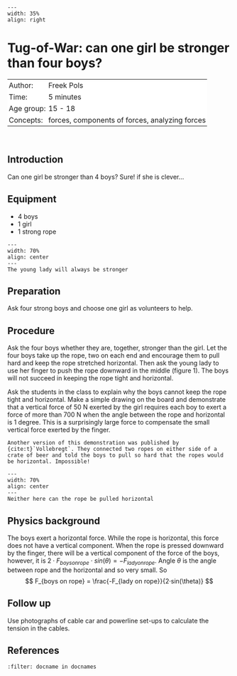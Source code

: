 ```{figure} ../../figures/ready.png
---
width: 35%
align: right
```

# Tug-of-War: can one girl be stronger than four boys?

<table style="width: 100%; border-collapse: collapse; border: none;">
    <tr style="background-color: white;"> 
        <td style="text-align: left; padding: 3px; border: none;">Author:</td>
        <td style="text-align: left; padding: 3px; border: none;">Freek Pols</td>
    </tr>
    <tr style="background-color: white;">
        <td style="text-align: left; padding: 3px; border: none;">Time:</td>
        <td style="text-align: left; padding: 3px; border: none;">5 minutes</td>
    </tr>
    <tr style="background-color: white;">
        <td style="text-align: left; padding: 3px; border: none;">Age group:</td>
        <td style="text-align: left; padding: 3px; border: none;">15 - 18</td>
    </tr>
    <tr style="background-color: white;">
        <td style="text-align: left; padding: 3px; border: none;">Concepts:</td>
        <td style="text-align: left; padding: 3px; border: none;">forces, components of forces, analyzing forces</td>
    </tr>
</table><br>


## Introduction
Can one girl be stronger than 4 boys? Sure! if she is clever…

## Equipment
* 4 boys 
* 1 girl
* 1 strong rope

```{figure} demo13_figure1.jpg
---
width: 70%
align: center
---
The young lady will always be stronger
```

## Preparation
Ask four strong boys and choose one girl as volunteers to help.

## Procedure
Ask the four boys whether they are, together, stronger than the girl. Let the four boys take up the rope, two on each end and encourage them to pull hard and keep the rope stretched horizontal. Then ask the young lady to use her finger to push the rope downward in the middle (figure 1). The boys will not succeed in keeping the rope tight and horizontal. 

Ask the students in the class to explain why the boys cannot keep the rope tight and horizontal. Make a simple drawing on the board and demonstrate that a vertical force of 50 N exerted by the girl requires each boy to exert a force of more than 700 N when the angle between the rope and horizontal is 1 degree. This is a surprisingly large force to compensate the small vertical force exerted by the finger.

```{tip}
Another version of this demonstration was published by {cite:t}`Vollebregt`. They connected two ropes on either side of a crate of beer and told the boys to pull so hard that the ropes would be horizontal. Impossible! 
```

```{figure} demo13_figure2.jpg
---
width: 70%
align: center
---
Neither here can the rope be pulled horizontal
```

## Physics background
The boys exert a horizontal force. While the rope is horizontal, this force does not have a vertical component. When the rope is pressed downward by the finger, there will be a vertical component of the force of the boys, however, it is $2\cdot F_{boys on rope} \cdot sin(\theta) = -F_{lady on rope}$. Angle $\theta$ is the angle between rope and the horizontal and so very small. So 
$$
    F_{boys on rope} = \frac{-F_{lady on rope}}{2·sin(\theta)} 
$$

## Follow up
Use photographs of cable car and powerline set-ups to calculate the tension in the cables.

## References

```{bibliography}
:filter: docname in docnames
```